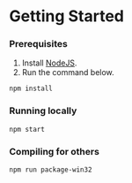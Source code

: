 # Getting Started

### Prerequisites
1. Install [NodeJS](https://nodejs.org/en/).
2. Run the command below.

```
npm install
```

### Running locally
```
npm start
```

### Compiling for others
```
npm run package-win32
```
